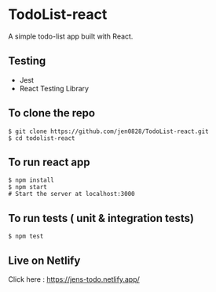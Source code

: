 # TodoList-react

A simple todo-list app built with React.

## Testing 
 * Jest
 * React Testing Library

## To clone the repo
```shell
$ git clone https://github.com/jen0828/TodoList-react.git
$ cd todolist-react
```

## To run react app
``` shell
$ npm install
$ npm start 
# Start the server at localhost:3000
```

## To run tests ( unit & integration tests)
``` shell
$ npm test
```

## Live on Netlify

 Click here : https://jens-todo.netlify.app/